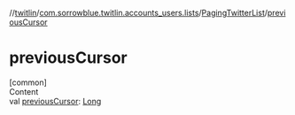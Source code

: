 //[twitlin](../../index.md)/[com.sorrowblue.twitlin.accounts_users.lists](../index.md)/[PagingTwitterList](index.md)/[previousCursor](previous-cursor.md)



# previousCursor  
[common]  
Content  
val [previousCursor](previous-cursor.md): [Long](https://kotlinlang.org/api/latest/jvm/stdlib/kotlin/-long/index.html)  



